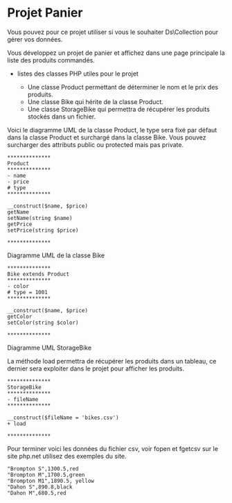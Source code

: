 # Projet Panier

Vous pouvez pour ce projet utiliser si vous le souhaiter Ds\Collection pour gérer vos données.

Vous développez un projet de panier et affichez dans une page principale la liste des produits commandés.

- listes des classes PHP utiles pour le projet

    - Une classe Product permettant de déterminer le nom et le prix des produits. 
    - Une classe Bike qui hérite de la classe Product.
    - Une classe StorageBike qui permettra de récupérer les produits stockés dans un fichier.

Voici le diagramme UML de la classe Product, le type sera fixé par défaut dans la classe Product et surchargé dans la classe
Bike. Vous pouvez surcharger des attributs public ou protected mais pas private.

```
**************
Product
**************
- name
- price
# type
**************

__construct($name, $price)
getName
setName(string $name)
getPrice
setPrice(string $price)

**************

```

Diagramme UML de la classe Bike

```
**************
Bike extends Product
**************
- color
# type = 1001
**************

__construct($name, $price)
getColor
setColor(string $color)

**************

```

Diagramme UML StorageBike

La méthode load permettra de récupérer les produits dans un tableau, ce dernier sera exploiter dans le projet pour afficher 
les produits.

```
**************
StorageBike
**************
- fileName
**************

__construct($fileName = 'bikes.csv')
+ load

**************

```

Pour terminer voici les données du fichier csv, voir fopen et fgetcsv sur le site php.net utilisez des exemples du site.

```
"Brompton S",1300.5,red
"Brompton M",1700.5,green
"Brompton M1",1890.5, yellow
"Dahon S",890.8,black
"Dahon M",680.5,red
```
